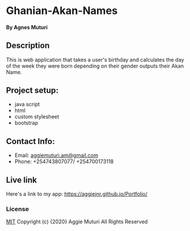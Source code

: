 # Ghanian-Akan-Names
#### By Agnes Muturi
## Description
This is web application that takes a user's birthday and calculates the day of the week they were born depending on their gender outputs their Akan Name. 

## Project setup:
* java script                  
* html
* custom stylesheet
* bootstrap
## Contact Info:
* Email: aggiemuturi.am@gmail.com
* Phone: +254743807077/ +254700173118
## Live link
Here's a link to my app: https://aggiejnr.github.io/Portfolio/

### License
[MIT](https://choosealicense.com/licenses/mit/)
Copyright (c) {2020} Aggie Muturi All Rights Reserved
  